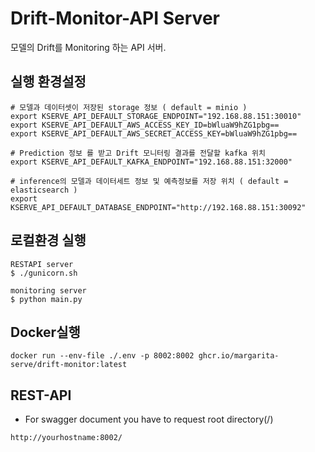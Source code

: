 # Drift-Monitor-API Server
모델의 Drift를 Monitoring 하는 API 서버.

## 실행 환경설정
```shell
# 모델과 데이터셋이 저장된 storage 정보 ( default = minio )
export KSERVE_API_DEFAULT_STORAGE_ENDPOINT="192.168.88.151:30010"
export KSERVE_API_DEFAULT_AWS_ACCESS_KEY_ID=bWluaW9hZG1pbg==
export KSERVE_API_DEFAULT_AWS_SECRET_ACCESS_KEY=bWluaW9hZG1pbg==

# Prediction 정보 를 받고 Drift 모니터링 결과를 전달할 kafka 위치
export KSERVE_API_DEFAULT_KAFKA_ENDPOINT="192.168.88.151:32000"

# inference의 모델과 데이터세트 정보 및 예측정보를 저장 위치 ( default = elasticsearch )
export KSERVE_API_DEFAULT_DATABASE_ENDPOINT="http://192.168.88.151:30092"
```


## 로컬환경 실행
```shell
RESTAPI server
$ ./gunicorn.sh

monitoring server
$ python main.py
```

## Docker실행
```shell
docker run --env-file ./.env -p 8002:8002 ghcr.io/margarita-serve/drift-monitor:latest
```

## REST-API
- For swagger document you have to request root directory(/)
```shell
http://yourhostname:8002/
```